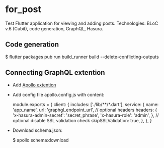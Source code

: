 # for_post

Test Flutter application for viewing and adding posts.
Technologies: BLoC v.6 (Cubit), code generation, GraphQL, Hasura.

## Code generation
  $ flutter packages pub run build_runner build --delete-conflicting-outputs

## Сonnecting GraphQL extention
- Add [Apollo extention](https://marketplace.visualstudio.com/items?itemName=apollographql.vscode-apollo)

- Add config file apollo.config.js with content:

  module.exports = {
      client: {
        includes: ['./lib/**/*.dart'],
        service: {
          name: 'app_name',
          url: 'graphgl_endpoint_url',
          // optional headers
          headers: {
            'x-hasura-admin-secret': 'secret_phrase',
            'x-hasura-role': 'admin',
          },
          // optional disable SSL validation check
          skipSSLValidation: true,
        },
      },
    }

- Download schema.json:

  $ apollo schema:download
